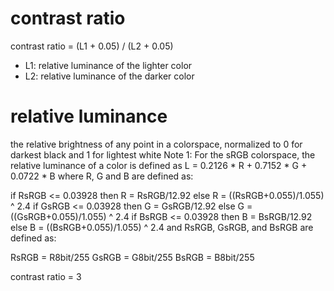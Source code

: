 # contrast ratio
contrast ratio =  (L1 + 0.05) / (L2 + 0.05)

- L1: relative luminance of the lighter color
- L2: relative luminance of the darker color


# relative luminance

the relative brightness of any point in a colorspace, normalized to 0 for darkest black and 1 for lightest white
Note 1: For the sRGB colorspace, the relative luminance of a color is defined as L = 0.2126 * R + 0.7152 * G + 0.0722 * B where R, G and B are defined as:

if RsRGB <= 0.03928 then R = RsRGB/12.92 else R = ((RsRGB+0.055)/1.055) ^ 2.4
if GsRGB <= 0.03928 then G = GsRGB/12.92 else G = ((GsRGB+0.055)/1.055) ^ 2.4
if BsRGB <= 0.03928 then B = BsRGB/12.92 else B = ((BsRGB+0.055)/1.055) ^ 2.4
and RsRGB, GsRGB, and BsRGB are defined as:

RsRGB = R8bit/255
GsRGB = G8bit/255
BsRGB = B8bit/255


contrast ratio  = 3
